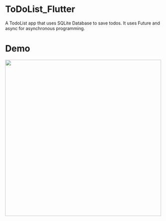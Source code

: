 # ToDoList_Flutter

A TodoList app that uses SQLite Database to save todos. It uses Future and async for asynchronous programming.


# Demo

<img src="demo/demo.gif" width="500" height="500"/>
